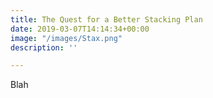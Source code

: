 ```yaml
---
title: The Quest for a Better Stacking Plan
date: 2019-03-07T14:14:34+00:00
image: "/images/Stax.png"
description: ''

---
```

Blah